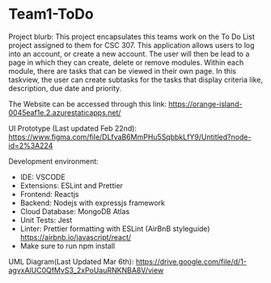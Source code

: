 # Team1-ToDo

Project blurb:
This project encapsulates this teams work on the To Do List project assigned to them for CSC 307.  This application allows users to log into an account, or create a new account.  The user will then be lead to a page in which they can create, delete or remove modules. Within each module, there are tasks that can be viewed in their own page.  In this taskview, the user can create subtasks for the tasks that display criteria like, description, due date and priority.  

The Website can be accessed through this link: https://orange-island-0045eaf1e.2.azurestaticapps.net/

UI Prototype (Last updated Feb 22nd): 
https://www.figma.com/file/DLfvaB6MmPHu5SqbbkLfY9/Untitled?node-id=2%3A224


Development environment: 
* IDE: VSCODE
* Extensions: ESLint and Prettier
* Frontend: Reactjs
* Backend: Nodejs with expressjs framework
* Cloud Database: MongoDB Atlas
* Unit Tests: Jest
* Linter: Prettier formatting with ESLint (AirBnB styleguide) https://airbnb.io/javascript/react/
* Make sure to run npm install

UML Diagram(Last Updated Mar 6th): https://drive.google.com/file/d/1-agvxAlUC0QfMvS3_2xPoUauRNKNBA8V/view
